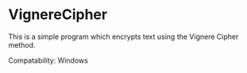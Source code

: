 # VignereCipher
This is a simple program which encrypts text using the Vignere Cipher method.

Compatability: Windows
